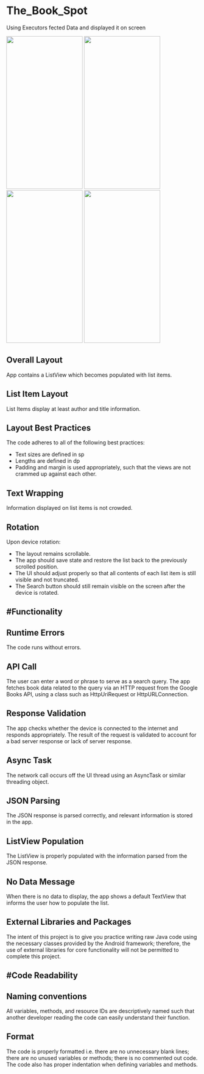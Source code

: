 # The_Book_Spot
Using Executors fected Data and displayed it on screen

<img src="https://user-images.githubusercontent.com/60575418/131245611-02628d07-b157-4e2c-9c08-73030e7d579f.jpg" width="200" height="400"/>         <img src="https://user-images.githubusercontent.com/60575418/131245613-6ea44611-f1cd-412a-b4fd-47cd3ee90d02.png" width="200" height="400"/>         <img     src ="https://user-images.githubusercontent.com/60575418/131245614-c794cb7a-ca04-4701-a665-9f63e42aab43.png" width="200" height="400" />         <img src="https://user-images.githubusercontent.com/60575418/131245615-545053ed-d96b-497f-b49f-8cd585877755.png" width="200" height="400"/>


Overall Layout
--------------

App contains a ListView which becomes populated with list items.



List Item Layout
-----------------

List Items display at least author and title information.


Layout Best Practices
---------------------

The code adheres to all of the following best practices:
- Text sizes are defined in sp
- Lengths are defined in dp
- Padding and margin is used appropriately, such that the views are not crammed up against each other.


Text Wrapping
--------------

Information displayed on list items is not crowded.


Rotation
--------

Upon device rotation:

- The layout remains scrollable.
- The app should save state and restore the list back to the previously scrolled position.
- The UI should adjust properly so that all contents of each list item is still visible and not truncated.
- The Search button should still remain visible on the screen after the device is rotated.



#Functionality
-------------


Runtime Errors
--------------

The code runs without errors.


API Call
---------

The user can enter a word or phrase to serve as a search query. The app fetches book data related to the query via an HTTP request from the Google Books API, using a class such as HttpUriRequest or HttpURLConnection.


Response Validation
------------------

The app checks whether the device is connected to the internet and responds appropriately. The result of the request is validated to account for a bad server response or lack of server response.


Async Task
------------------

The network call occurs off the UI thread using an AsyncTask or similar threading object.


JSON Parsing
------------

The JSON response is parsed correctly, and relevant information is stored in the app.


ListView Population
-------------------

The ListView is properly populated with the information parsed from the JSON response.


No Data Message
---------------

When there is no data to display, the app shows a default TextView that informs the user how to populate the list.


External Libraries and Packages
--------------------------------

The intent of this project is to give you practice writing raw Java code using the necessary classes provided by the Android framework; therefore, the use of external libraries for core functionality will not be permitted to complete this project.



#Code Readability
-----------------


Naming conventions
------------------

All variables, methods, and resource IDs are descriptively named such that another developer reading the code can easily understand their function.


Format
------

The code is properly formatted i.e. there are no unnecessary blank lines; there are no unused variables or methods; there is no commented out code.
The code also has proper indentation when defining variables and methods.


